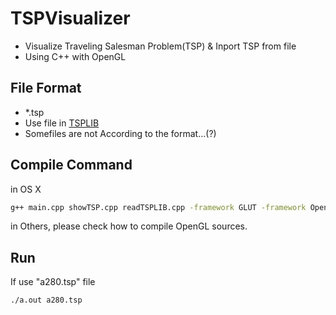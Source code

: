 # TSPVisualizer
- Visualize Traveling Salesman Problem(TSP) & Inport TSP from file
- Using C++ with OpenGL

## File Format
- *.tsp
- Use file in [TSPLIB](https://www.iwr.uni-heidelberg.de/groups/comopt/software/TSPLIB95/)
- Somefiles are not According to the format...(?)

## Compile Command
in OS X
```bash
g++ main.cpp showTSP.cpp readTSPLIB.cpp -framework GLUT -framework OpenGL
```
in Others, please check how to compile OpenGL sources.

## Run
If use "a280.tsp" file
```bash
./a.out a280.tsp
```
